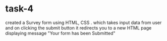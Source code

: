 # task-4
created a Survey form using HTML, CSS . which takes input data from user and on clicking the submit button it redirects you to a new HTML page displaying message "Your form has been Submitted" 

